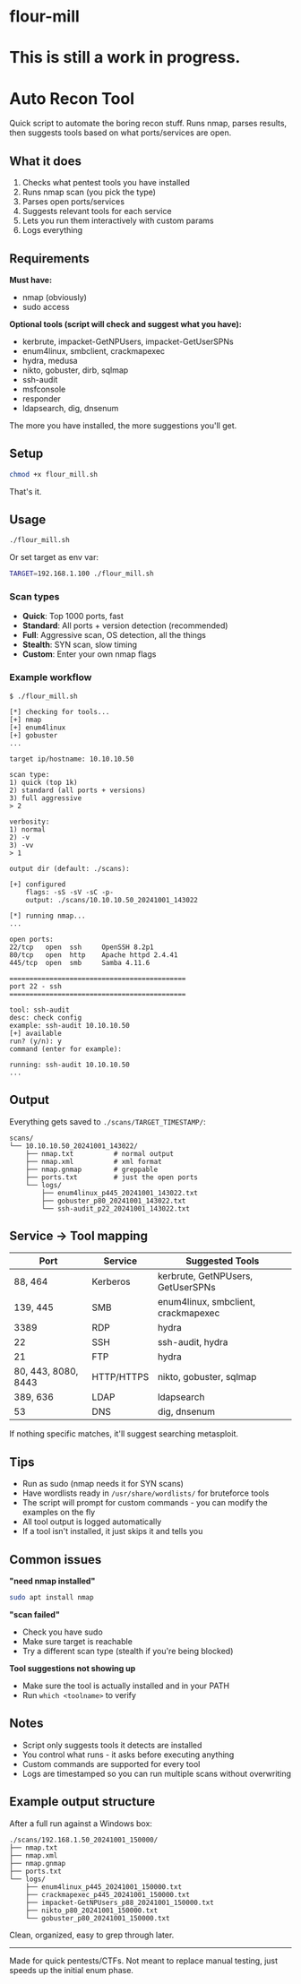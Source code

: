 # flour-mill
# This is still a work in progress.
# Auto Recon Tool

Quick script to automate the boring recon stuff. Runs nmap, parses results, then suggests tools based on what ports/services are open.

## What it does

1. Checks what pentest tools you have installed
2. Runs nmap scan (you pick the type)
3. Parses open ports/services
4. Suggests relevant tools for each service
5. Lets you run them interactively with custom params
6. Logs everything

## Requirements

**Must have:**
- nmap (obviously)
- sudo access

**Optional tools (script will check and suggest what you have):**
- kerbrute, impacket-GetNPUsers, impacket-GetUserSPNs
- enum4linux, smbclient, crackmapexec
- hydra, medusa
- nikto, gobuster, dirb, sqlmap
- ssh-audit
- msfconsole
- responder
- ldapsearch, dig, dnsenum

The more you have installed, the more suggestions you'll get.

## Setup

```bash
chmod +x flour_mill.sh
```

That's it.

## Usage

```bash
./flour_mill.sh
```

Or set target as env var:

```bash
TARGET=192.168.1.100 ./flour_mill.sh
```

### Scan types

- **Quick**: Top 1000 ports, fast
- **Standard**: All ports + version detection (recommended)
- **Full**: Aggressive scan, OS detection, all the things
- **Stealth**: SYN scan, slow timing
- **Custom**: Enter your own nmap flags

### Example workflow

```
$ ./flour_mill.sh

[*] checking for tools...
[+] nmap
[+] enum4linux
[+] gobuster
...

target ip/hostname: 10.10.10.50

scan type:
1) quick (top 1k)
2) standard (all ports + versions)
3) full aggressive
> 2

verbosity:
1) normal
2) -v
3) -vv
> 1

output dir (default: ./scans): 

[+] configured
    flags: -sS -sV -sC -p-
    output: ./scans/10.10.10.50_20241001_143022

[*] running nmap...
...

open ports:
22/tcp   open  ssh     OpenSSH 8.2p1
80/tcp   open  http    Apache httpd 2.4.41
445/tcp  open  smb     Samba 4.11.6

============================================
port 22 - ssh
============================================

tool: ssh-audit
desc: check config
example: ssh-audit 10.10.10.50
[+] available
run? (y/n): y
command (enter for example): 

running: ssh-audit 10.10.10.50
...
```

## Output

Everything gets saved to `./scans/TARGET_TIMESTAMP/`:

```
scans/
└── 10.10.10.50_20241001_143022/
    ├── nmap.txt          # normal output
    ├── nmap.xml          # xml format
    ├── nmap.gnmap        # greppable
    ├── ports.txt         # just the open ports
    └── logs/
        ├── enum4linux_p445_20241001_143022.txt
        ├── gobuster_p80_20241001_143022.txt
        └── ssh-audit_p22_20241001_143022.txt
```

## Service -> Tool mapping

| Port | Service | Suggested Tools |
|------|---------|----------------|
| 88, 464 | Kerberos | kerbrute, GetNPUsers, GetUserSPNs |
| 139, 445 | SMB | enum4linux, smbclient, crackmapexec |
| 3389 | RDP | hydra |
| 22 | SSH | ssh-audit, hydra |
| 21 | FTP | hydra |
| 80, 443, 8080, 8443 | HTTP/HTTPS | nikto, gobuster, sqlmap |
| 389, 636 | LDAP | ldapsearch |
| 53 | DNS | dig, dnsenum |

If nothing specific matches, it'll suggest searching metasploit.

## Tips

- Run as sudo (nmap needs it for SYN scans)
- Have wordlists ready in `/usr/share/wordlists/` for bruteforce tools
- The script will prompt for custom commands - you can modify the examples on the fly
- All tool output is logged automatically
- If a tool isn't installed, it just skips it and tells you

## Common issues

**"need nmap installed"**
```bash
sudo apt install nmap
```

**"scan failed"**
- Check you have sudo
- Make sure target is reachable
- Try a different scan type (stealth if you're being blocked)

**Tool suggestions not showing up**
- Make sure the tool is actually installed and in your PATH
- Run `which <toolname>` to verify

## Notes

- Script only suggests tools it detects are installed
- You control what runs - it asks before executing anything
- Custom commands are supported for every tool
- Logs are timestamped so you can run multiple scans without overwriting

## Example output structure

After a full run against a Windows box:

```
./scans/192.168.1.50_20241001_150000/
├── nmap.txt
├── nmap.xml
├── nmap.gnmap
├── ports.txt
└── logs/
    ├── enum4linux_p445_20241001_150000.txt
    ├── crackmapexec_p445_20241001_150000.txt
    ├── impacket-GetNPUsers_p88_20241001_150000.txt
    ├── nikto_p80_20241001_150000.txt
    └── gobuster_p80_20241001_150000.txt
```

Clean, organized, easy to grep through later.

---

Made for quick pentests/CTFs. Not meant to replace manual testing, just speeds up the initial enum phase.
